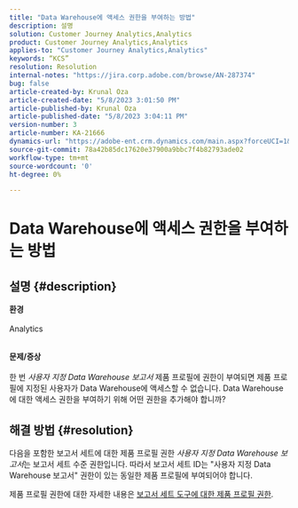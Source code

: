 ```yaml
---
title: "Data Warehouse에 액세스 권한을 부여하는 방법"
description: 설명
solution: Customer Journey Analytics,Analytics
product: Customer Journey Analytics,Analytics
applies-to: "Customer Journey Analytics,Analytics"
keywords: “KCS”
resolution: Resolution
internal-notes: "https://jira.corp.adobe.com/browse/AN-287374"
bug: false
article-created-by: Krunal Oza
article-created-date: "5/8/2023 3:01:50 PM"
article-published-by: Krunal Oza
article-published-date: "5/8/2023 3:04:11 PM"
version-number: 3
article-number: KA-21666
dynamics-url: "https://adobe-ent.crm.dynamics.com/main.aspx?forceUCI=1&pagetype=entityrecord&etn=knowledgearticle&id=1610a63c-b1ed-ed11-8849-6045bd006268"
source-git-commit: 78a42b85dc17620e37900a9bbc7f4b82793ade02
workflow-type: tm+mt
source-wordcount: '0'
ht-degree: 0%

---
```


# Data Warehouse에 액세스 권한을 부여하는 방법

## 설명 {#description}

<b>환경</b><br><br>Analytics<br><br>

<b>문제/증상</b><br><br>한 번 *사용자 지정 Data Warehouse 보고서* 제품 프로필에 권한이 부여되면 제품 프로필에 지정된 사용자가 Data Warehouse에 액세스할 수 없습니다. Data Warehouse에 대한 액세스 권한을 부여하기 위해 어떤 권한을 추가해야 합니까?<br>

## 해결 방법 {#resolution}


다음을 포함한 보고서 세트에 대한 제품 프로필 권한 *사용자 지정 Data Warehouse 보고서*&#x200B;는 보고서 세트 수준 권한입니다. 따라서 보고서 세트 ID는 &quot;사용자 지정 Data Warehouse 보고서&quot; 권한이 있는 동일한 제품 프로필에 부여되어야 합니다.

제품 프로필 권한에 대한 자세한 내용은 [보고서 세트 도구에 대한 제품 프로필 권한](https://experienceleague.adobe.com/docs/analytics/admin/admin-console/permissions/report-suite-tools.html?lang=en).
